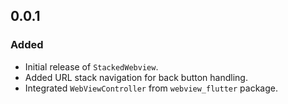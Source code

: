 ## 0.0.1

### Added
- Initial release of `StackedWebview`.
- Added URL stack navigation for back button handling.
- Integrated `WebViewController` from `webview_flutter` package.
